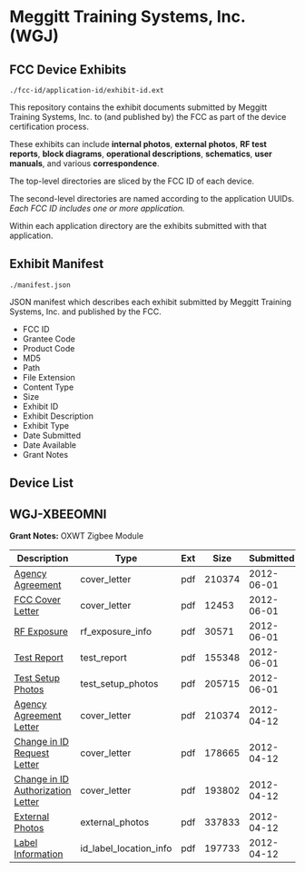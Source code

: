 # Meggitt Training Systems, Inc. (WGJ)
## FCC Device Exhibits

```
./fcc-id/application-id/exhibit-id.ext
```

This repository contains the exhibit documents submitted by Meggitt Training Systems, Inc. to (and published by) the FCC as part of the device certification process.

These exhibits can include **internal photos**, **external photos**, **RF test reports**, **block diagrams**, **operational descriptions**, **schematics**, **user manuals**, and various **correspondence**.

The top-level directories are sliced by the FCC ID of each device.

The second-level directories are named according to the application UUIDs. *Each FCC ID includes one or more application.*

Within each application directory are the exhibits submitted with that application. 

## Exhibit Manifest

```
./manifest.json
```

JSON manifest which describes each exhibit submitted by Meggitt Training Systems, Inc. and published by the FCC.

- FCC ID
- Grantee Code
- Product Code
- MD5
- Path
- File Extension
- Content Type
- Size
- Exhibit ID
- Exhibit Description
- Exhibit Type
- Date Submitted
- Date Available
- Grant Notes

## Device List
## WGJ-XBEEOMNI
**Grant Notes:** OXWT Zigbee Module

| Description | Type | Ext | Size | Submitted | Available |
| ----------- | ---- | --- | ---- | --------- | --------- |
| [Agency Agreement](WGJ-XBEEOMNI/8ace7acf53fa6030658254c4c23e5f42/1674583.pdf) | cover_letter | pdf | 210374 | 2012-06-01 | 2012-06-01 |
| [FCC Cover Letter](WGJ-XBEEOMNI/8ace7acf53fa6030658254c4c23e5f42/1713125.pdf) | cover_letter | pdf | 12453 | 2012-06-01 | 2012-06-01 |
| [RF Exposure](WGJ-XBEEOMNI/8ace7acf53fa6030658254c4c23e5f42/1713126.pdf) | rf_exposure_info | pdf | 30571 | 2012-06-01 | 2012-06-01 |
| [Test Report](WGJ-XBEEOMNI/8ace7acf53fa6030658254c4c23e5f42/1713128.pdf) | test_report | pdf | 155348 | 2012-06-01 | 2012-06-01 |
| [Test Setup Photos](WGJ-XBEEOMNI/8ace7acf53fa6030658254c4c23e5f42/1713127.pdf) | test_setup_photos | pdf | 205715 | 2012-06-01 | 2012-06-01 |
| [Agency Agreement Letter](WGJ-XBEEOMNI/14d198832ddf108bf3739eaf016b0fd4/1674583.pdf) | cover_letter | pdf | 210374 | 2012-04-12 | 2012-04-12 |
| [Change in ID Request Letter](WGJ-XBEEOMNI/14d198832ddf108bf3739eaf016b0fd4/1674584.pdf) | cover_letter | pdf | 178665 | 2012-04-12 | 2012-04-12 |
| [Change in ID Authorization Letter](WGJ-XBEEOMNI/14d198832ddf108bf3739eaf016b0fd4/1674585.pdf) | cover_letter | pdf | 193802 | 2012-04-12 | 2012-04-12 |
| [External Photos](WGJ-XBEEOMNI/14d198832ddf108bf3739eaf016b0fd4/1674582.pdf) | external_photos | pdf | 337833 | 2012-04-12 | 2012-04-12 |
| [Label Information](WGJ-XBEEOMNI/14d198832ddf108bf3739eaf016b0fd4/1674586.pdf) | id_label_location_info | pdf | 197733 | 2012-04-12 | 2012-04-12 |
